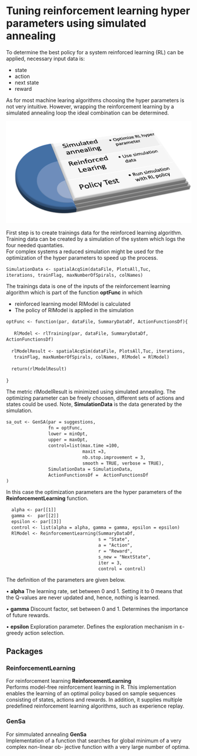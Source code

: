 # Tuning reinforcement learning hyper parameters using simulated annealing

To determine the best policy for a system reinforced learning (RL) can be applied, necessary input data is:

- state
- action
- next state
- reward

As for most machine learing algorithms choosing the hyper parameters is not very intuitive. However, wrapping the reinforcement learning by a simulated annealing loop the ideal combination can be determined.

![MacDown Screenshot](images/rlConceptII.png)



First step is to create trainings data for the reinforced learning algorithm. Training data can be created by a simulation of the system which logs the four needed quantaties.  
For complex systems a reduced simulation might be used for the optimization of the hyper parameters to speed up the process.

```
SimulationData <- spatialAcqSim(dataFile, PlotsAll,Tuc,  
iterations, trainFlag, maxNumberOfSpirals, colNames)
```

The trainings data is one of the inputs of the reinforcement learning algorithm which is part of the function **optFunc** in which

- reinforced learning model RlModel is calculated
- The policy of RlModel is applied in the simulation 



```
optFunc <- function(par, dataFile, SummaryDataDf, ActionFunctionsDf){

   RlModel <- rlTraining(par, dataFile, SummaryDataDf, ActionFunctionsDf)
  
  rlModelResult <- spatialAcqSim(dataFile, PlotsAll,Tuc, iterations,
   trainFlag, maxNumberOfSpirals, colNames, RlModel = RlModel)
    
  return(rlModelResult)
  
}
```
 
The metric rlModelResult is minimized using simulated annealing. The optimizing parameter can be freely choosen, different sets of actions and states could be used. Note, **SimulationData** is the data generated by the simulation.

```
sa_out <- GenSA(par = suggestions,   
                fn = optFunc,  
                lower = minOpt,    
                upper = maxOpt,  
                control=list(max.time =100,  
                             maxit =3,   
                             nb.stop.improvement = 3,    
                             smooth = TRUE, verbose = TRUE),   
                SimulationData = SimulationData,
                ActionFunctionsDf =  ActionFunctionsDf  
)
```
In this case the optimization parameters are the hyper parameters of the **ReinforcementLearning** function.

```
  alpha <- par[[1]]
  gamma <-  par[[2]]
  epsilon <- par[[3]]
  control <- list(alpha = alpha, gamma = gamma, epsilon = epsilon)
  RlModel <- ReinforcementLearning(SummaryDataDf,
                                   s = "State",
                                   a = "Action",
                                   r = "Reward",
                                   s_new = "NextState",
                                   iter = 3,
                                   control = control)
```
The definition of the parameters are given below.

• **alpha** The learning rate, set between 0 and 1. Setting it to 0 means that the Q-values are never updated and, hence, nothing is learned.


• **gamma** Discount factor, set between 0 and 1. Determines the importance of future rewards. 

• **epsilon** Exploration parameter. Defines the exploration mechanism in ε-greedy action selection. 


## Packages

### ReinforcementLearning  

For reinforcement learning **ReinforcementLearning**  
Performs model-free reinforcement learning in R. This implementation enables the learning
of an optimal policy based on sample sequences consisting of states, actions and rewards. In addition, it supplies multiple predefined reinforcement learning algorithms, such as experience replay.

### GenSa
For simmulated annealing **GenSa**  
Implementation of a function that searches for global minimum of a very complex non-linear ob- jective function with a very large number of optima.


